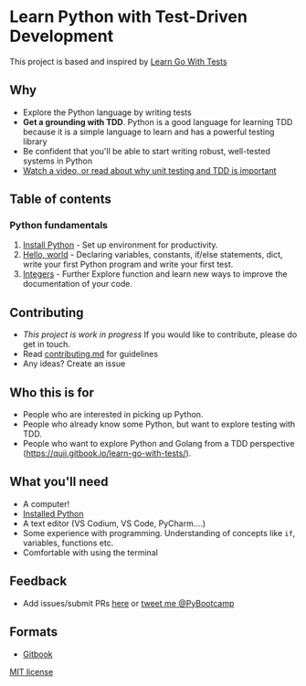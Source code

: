 # Learn Python with Test-Driven Development

This project is based and inspired by [Learn Go With Tests](https://quii.gitbook.io/learn-go-with-tests/)

## Why

* Explore the Python language by writing tests
* **Get a grounding with TDD**. Python is a good language for learning TDD because it is a simple language to learn and has a powerful testing library
* Be confident that you'll be able to start writing robust, well-tested systems in Python
* [Watch a video, or read about why unit testing and TDD is important](why.md)

## Table of contents

### Python fundamentals

1. [Install Python](install-python.md) - Set up environment for productivity.
2. [Hello, world](hello-world.md) - Declaring variables, constants, if/else statements, dict, write your first Python program and write your first test.
3. [Integers](integers.md) - Further Explore function and learn new ways to improve the documentation of your code.

## Contributing

* _This project is work in progress_ If you would like to contribute, please do get in touch.
* Read [contributing.md](contributing.md) for guidelines
* Any ideas? Create an issue

## Who this is for

* People who are interested in picking up Python.
* People who already know some Python, but want to explore testing with TDD.
* People who want to explore Python and Golang from a TDD perspective (https://quii.gitbook.io/learn-go-with-tests/).

## What you'll need

* A computer!
* [Installed Python](https://www.python.org/)
* A text editor (VS Codium, VS Code, PyCharm....)
* Some experience with programming. Understanding of concepts like `if`, variables, functions etc.
* Comfortable with using the terminal

## Feedback

* Add issues/submit PRs [here](https://github.com/py-bootcamp/learn-python-with-tdd) or [tweet me @PyBootcamp](https://twitter.com/pybootcamp)

## Formats

- [Gitbook](https://learn-python-with-tdd.pybootcamp.com)

[MIT license](LICENSE.md)
